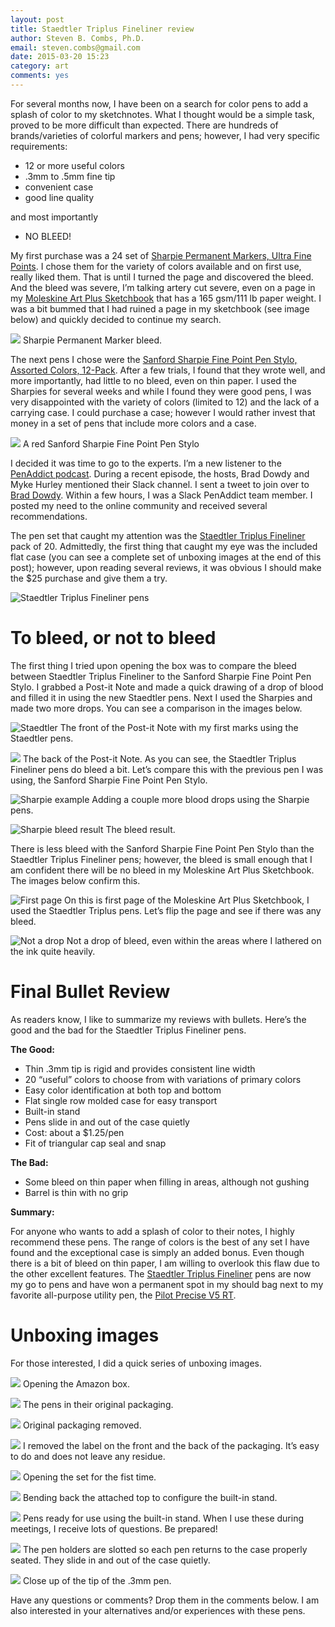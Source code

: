```yaml
---
layout: post
title: Staedtler Triplus Fineliner review
author: Steven B. Combs, Ph.D.
email: steven.combs@gmail.com
date: 2015-03-20 15:23
category: art
comments: yes
---
```

For several months now, I have been on a search for color pens to add a splash of color to my sketchnotes. What I thought would be a simple task, proved to be more difficult than expected. There are hundreds of brands/varieties of colorful markers and pens; however, I had very specific requirements:

* 12 or more useful colors
* .3mm to .5mm fine tip
* convenient case
* good line quality

and most importantly

* NO BLEED!

My first purchase was a 24 set of [Sharpie Permanent Markers, Ultra Fine Points][1]. I chose them for the variety of colors available and on first use, really liked them. That is until I turned the page and discovered the bleed. And the bleed was severe, I’m talking artery cut severe, even on a page in my [Moleskine Art Plus Sketchbook][2] that has a 165 gsm/111 lb paper weight. I was a bit bummed that I had ruined a page in my sketchbook (see image below) and quickly decided to continue my search. 

![][image-1]
Sharpie Permanent Marker bleed.

The next pens I chose were the [Sanford Sharpie Fine Point Pen Stylo, Assorted Colors, 12-Pack][3]. After a few trials, I found that they wrote well, and more importantly, had little to no bleed, even on thin paper. I used the Sharpies for several weeks and while I found they were good pens, I was very disappointed with the variety of colors (limited to 12) and the lack of a carrying case. I could purchase a case; however I would rather invest that money in a set of pens that include more colors and a case.

![][image-2]
A red Sanford Sharpie Fine Point Pen Stylo

I decided it was time to go to the experts. I’m a new listener to the [PenAddict podcast][4]. During a recent episode, the hosts, Brad Dowdy and Myke Hurley mentioned their Slack channel. I sent a tweet to join over to [Brad Dowdy][5]. Within a few hours, I was a Slack PenAddict team member. I posted my need to the online community and received several recommendations. 

The pen set that caught my attention was the [Staedtler Triplus Fineliner][6] pack of 20. Admittedly, the first thing that caught my eye was the included flat case (you can see a complete set of unboxing images at the end of this post); however, upon reading several reviews, it was obvious I should make the $25 purchase and give them a try.

![Staedtler Triplus Fineliner pens][image-3]

# To bleed, or not to bleed
The first thing I tried upon opening the box was to compare the bleed between Staedtler Triplus Fineliner to the Sanford Sharpie Fine Point Pen Stylo. I grabbed a Post-it Note and made a quick drawing of a drop of blood and filled it in using the new Staedtler pens. Next I used the Sharpies and made two more drops. You can see a comparison in the images below.

![Staedtler][image-4]
The front of the Post-it Note with my first marks using the Staedtler pens.

![][image-5]
The back of the Post-it Note. As you can see, the Staedtler Triplus Fineliner pens do bleed a bit. Let’s compare this with the previous pen I was using, the Sanford Sharpie Fine Point Pen Stylo.

![Sharpie example][image-6]
Adding a couple more blood drops using the Sharpie pens.

![Sharpie bleed result][image-7]
The bleed result.

There is less bleed with the Sanford Sharpie Fine Point Pen Stylo than the Staedtler Triplus Fineliner pens; however, the bleed is small enough that I am confident there will be no bleed in my Moleskine Art Plus Sketchbook. The images below confirm this.

![First page][image-8]
On this is first page of the Moleskine Art Plus Sketchbook, I used the Staedtler Triplus pens. Let’s flip the page and see if there was any bleed.

![Not a drop][image-9]
Not a drop of bleed, even within the areas where I lathered on the ink quite heavily.

# Final Bullet Review
As readers know, I like to summarize my reviews with bullets. Here’s the good and the bad for the Staedtler Triplus Fineliner pens.

**The Good:**

* Thin .3mm tip is rigid and provides consistent line width
* 20 “useful” colors to choose from with variations of primary colors
* Easy color identification at both top and bottom
* Flat single row molded case for easy transport
* Built-in stand
* Pens slide in and out of the case quietly
* Cost: about a $1.25/pen
* Fit of triangular cap seal and snap

**The Bad:**

* Some bleed on thin paper when filling in areas, although not gushing
* Barrel is thin with no grip

**Summary:**

For anyone who wants to add a splash of color to their notes, I highly recommend these pens. The range of colors is the best of any set I have found and the exceptional case is simply an added bonus. Even though there is a bit of bleed on thin paper, I am willing to overlook this flaw due to the other excellent features. The [Staedtler Triplus Fineliner][7] pens are now my go to pens and have won a permanent spot in my should bag next to my favorite all-purpose utility pen, the [Pilot Precise V5 RT][8].

# Unboxing images
For those interested, I did a quick series of unboxing images.

![][image-10]
Opening the Amazon box.

![][image-11]
The pens in their original packaging.

![][image-12]
Original packaging removed.

![][image-13]
I removed the label on the front and the back of the packaging. It’s easy to do and does not leave any residue.

![][image-14]
Opening the set for the fist time.

![][image-15]
Bending back the attached top to configure the built-in stand.

![][image-16]
Pens ready for use using the built-in stand. When I use these during meetings, I receive lots of questions. Be prepared!

![][image-17]
The pen holders are slotted so each pen returns to the case properly seated. They slide in and out of the case quietly.

![][image-18]
Close up of the tip of the .3mm pen.

Have any questions or comments? Drop them in the comments below. I am also interested in your alternatives and/or experiences with these pens.


[1]:	http://www.amazon.com/gp/product/B003F0WU1Y/ref=as_li_tl?ie=UTF8&camp=1789&creative=390957&creativeASIN=B003F0WU1Y&linkCode=as2&tag=stevenccom-20&linkId=NXHV66TAOW4RNZRQ
[2]:	http://www.amazon.com/gp/product/8883701151/ref=as_li_tl?ie=UTF8&camp=1789&creative=390957&creativeASIN=8883701151&linkCode=as2&tag=stevenccom-20&linkId=JHUFGM4S5JKSGLYZ
[3]:	http://www.amazon.com/gp/product/B005LU2QAQ/ref=as_li_tl?ie=UTF8&camp=1789&creative=390957&creativeASIN=B005LU2QAQ&linkCode=as2&tag=stevenccom-20&linkId=UHQOVLE6PZS6CN32
[4]:	http://5by5.tv/penaddict
[5]:	https://twitter.com/dowdyism
[6]:	http://www.amazon.com/gp/product/B0007OEE7E/ref=as_li_tl?ie=UTF8&camp=1789&creative=390957&creativeASIN=B0007OEE7E&linkCode=as2&tag=stevenccom-20&linkId=OJGJASM2USUU3LHZ
[7]:	http://www.amazon.com/gp/product/B0007OEE7E/ref=as_li_tl?ie=UTF8&camp=1789&creative=390957&creativeASIN=B0007OEE7E&linkCode=as2&tag=stevenccom-20&linkId=OJGJASM2USUU3LHZ
[8]:	http://www.amazon.com/gp/product/B001E6A9M8/ref=as_li_tl?ie=UTF8&camp=1789&creative=390957&creativeASIN=B001E6A9M8&linkCode=as2&tag=stevenccom-20&linkId=5JXJPJNC37I5EJFL

[image-1]:	https://lh4.googleusercontent.com/-RxA_OdCEM14/VQyCwDQRuJI/AAAAAAABaGE/No3CGW72tA8/w1182-h887-no/IMG_7283.jpg
[image-2]:	https://lh6.googleusercontent.com/-ticdKED9A8Y/VQxcQAiRS1I/AAAAAAABaFE/vNqLzJpcU7A/w1026-h770-no/IMG_7276.jpeg
[image-3]:	https://lh6.googleusercontent.com/-uVGOeEgarkA/VQxcMrubSDI/AAAAAAABaEA/xhEJAkuDRsY/w1026-h770-no/IMG_7266.jpeg
[image-4]:	https://lh5.googleusercontent.com/-3w67K3T6xkM/VQxcPRkVwmI/AAAAAAABaE8/8g8-qkou7d4/w1026-h770-no/IMG_7274.jpeg
[image-5]:	https://lh3.googleusercontent.com/-jtmU933IegM/VQxcPzGptII/AAAAAAABaFI/f39vz80xfMs/w1026-h770-no/IMG_7275.jpeg
[image-6]:	https://lh3.googleusercontent.com/-RTnPVCQDc0U/VQxcQpwyeuI/AAAAAAABaFQ/pZt-7K9uhfw/w1026-h770-no/IMG_7277.jpeg
[image-7]:	https://lh5.googleusercontent.com/-ZdGrRh274RY/VQxcRKu2lsI/AAAAAAABaFU/Yo2UieK6el4/w1026-h770-no/IMG_7278.jpeg
[image-8]:	https://lh3.googleusercontent.com/-fWegGSmqyP0/VQxcSAdVeBI/AAAAAAABaFg/0ws4yCkTLro/w605-h988-no/IMG_7281.png
[image-9]:	https://lh6.googleusercontent.com/-e2YBiTr6158/VQxcS_53V3I/AAAAAAABaFk/JtPgA7rGUJ4/w1026-h841-no/IMG_7282.png
[image-10]:	https://lh3.googleusercontent.com/-ONxziYi2MTo/VQxcMTiHdkI/AAAAAAABaD0/1lMa6-2JEUg/w1026-h770-no/IMG_7264.jpeg
[image-11]:	https://lh6.googleusercontent.com/-p8eMk-JSW_4/VQxcMZBi7FI/AAAAAAABaD8/SOzES7PoZBY/w1026-h770-no/IMG_7265.jpeg
[image-12]:	https://lh6.googleusercontent.com/-uVGOeEgarkA/VQxcMrubSDI/AAAAAAABaEA/xhEJAkuDRsY/w1026-h770-no/IMG_7266.jpeg
[image-13]:	https://lh6.googleusercontent.com/-VwaSM_FhBmc/VQxcNFFTLcI/AAAAAAABaEE/iaNkKranBz4/w1026-h770-no/IMG_7267.jpeg
[image-14]:	https://lh3.googleusercontent.com/-kpzy-STweb8/VQxcNjTMZFI/AAAAAAABaEU/saUHEwVIX-c/w1026-h770-no/IMG_7268.jpeg
[image-15]:	https://lh5.googleusercontent.com/-KGhVVU8qu3U/VQxcN3ORx1I/AAAAAAABaEw/UTKKz1Qn8Z0/w1026-h770-no/IMG_7269.jpeg
[image-16]:	https://lh4.googleusercontent.com/-rrOCAhQQffU/VQxcOQC2OrI/AAAAAAABaEg/Ai8CLWaw_nE/w1026-h770-no/IMG_7270.jpeg
[image-17]:	https://lh6.googleusercontent.com/-K4PwwGE71_s/VQxcOsejy8I/AAAAAAABaEk/B0OTpeG5tc4/w1026-h770-no/IMG_7271.jpeg
[image-18]:	https://lh4.googleusercontent.com/-89Nig6hMbFc/VQxcO0poHWI/AAAAAAABaEs/gVrTT5_FrHU/w1026-h770-no/IMG_7272.jpeg